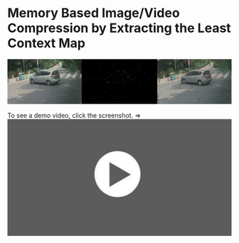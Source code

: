 # Memory Based Image/Video Compression by Extracting the Least Context Map

![image](https://github.com/leastcontextmap/contextmap/blob/master/img/concat_19_05_505-5601.gif)


To see a demo video, click the screenshot. =>
[![asciicast](https://github.com/leastcontextmap/contextmap/blob/master/img/LDF0SU0.png)](https://www.screencast.com/t/gFlinLmPo)
